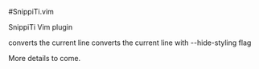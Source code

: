 #SnippiTi.vim

SnippiTi Vim plugin

<c-e> converts the current line
<c-r> converts the current line with --hide-styling flag

More details to come.
